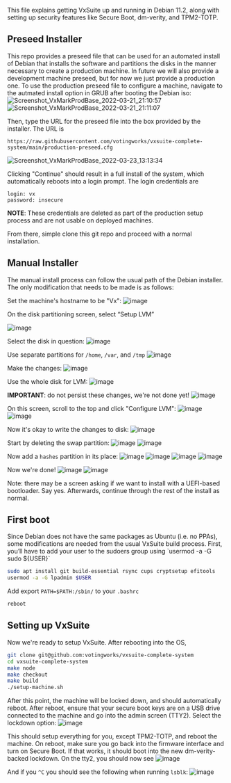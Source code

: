 This file explains getting VxSuite up and running in Debian 11.2, along with setting up security features like Secure Boot, dm-verity, and TPM2-TOTP. 

<h2>Preseed Installer</h2>

This repo provides a preseed file that can be used for an automated install of Debian that installs the software and partitions the disks in the manner necessary to create a production machine. In future we will also provide a development machine preseed, but for now we just provide a production one. To use the production preseed file to configure a machine, navigate to the autmated install option in GRUB after booting the Debian iso:
![Screenshot_VxMarkProdBase_2022-03-21_21:10:57](https://user-images.githubusercontent.com/2686765/159756779-68452a49-3352-4c95-892e-6d544778118d.png)
![Screenshot_VxMarkProdBase_2022-03-21_21:11:07](https://user-images.githubusercontent.com/2686765/159756788-aa6be79d-1142-455f-8218-418c17bf36d8.png)

Then, type the URL for the preseed file into the box provided by the installer. The URL is 

```
https://raw.githubusercontent.com/votingworks/vxsuite-complete-system/main/production-preseed.cfg
```
![Screenshot_VxMarkProdBase_2022-03-23_13:13:34](https://user-images.githubusercontent.com/2686765/159757265-6ff662b1-87d8-43fd-ba05-0e9e95ab8d17.png)

Clicking "Continue" should result in a full install of the system, which automatically reboots into a login prompt. The login credentials are

```
login: vx
password: insecure
```
**NOTE**: These credentials are deleted as part of the production setup process and are not usable on deployed machines.

From there, simple clone this git repo and proceed with a normal installation. 

<h2>Manual Installer</h2>

The manual install process can follow the usual path of the Debian installer. The only modification that needs to be made is as follows:

Set the machine's hostname to be "Vx":
![image](https://user-images.githubusercontent.com/2686765/156217619-95165aca-da51-406d-8c93-4630a5e50a63.png)

On the disk partitioning screen, select “Setup LVM”

![image](https://user-images.githubusercontent.com/2686765/156217724-78ada600-fb7b-4b93-b9f1-6ac5d1bd3f0d.png)

Select the disk in question:
![image](https://user-images.githubusercontent.com/2686765/156218657-7e0a8327-6791-4f5e-a8d5-497e013671d3.png)

Use separate partitions for `/home`, `/var`, and `/tmp`
![image](https://user-images.githubusercontent.com/2686765/156218692-8b62b4dd-aa13-49ce-8553-38636c7b3970.png)

Make the changes:
![image](https://user-images.githubusercontent.com/2686765/156218723-4eadaa21-4706-45bb-a6cd-4985f4908375.png)

Use the whole disk for LVM:
![image](https://user-images.githubusercontent.com/2686765/156218741-8d788793-0bc5-4f5e-bb4f-4daddbd21881.png)

**IMPORTANT**: do not persist these changes, we're not done yet!
![image](https://user-images.githubusercontent.com/2686765/156218759-bfd4589b-8869-4778-a1be-0ac3a8dc7801.png)

On this screen, scroll to the top and click "Configure LVM":
![image](https://user-images.githubusercontent.com/2686765/156218789-3adc2403-8017-4c86-8188-58368df9e234.png)
![image](https://user-images.githubusercontent.com/2686765/156218984-b75458ad-8006-4913-8f4a-b25e01ea68c9.png)

Now it's okay to write the changes to disk:
![image](https://user-images.githubusercontent.com/2686765/156219108-c32f6890-e671-4038-b1a0-88b03d311225.png)

Start by deleting the swap partition:
![image](https://user-images.githubusercontent.com/2686765/156219126-87d39e66-718a-4374-91df-44543f68715f.png)
![image](https://user-images.githubusercontent.com/2686765/156219143-ebe05a13-464a-404f-9823-33ee80c75855.png)

Now add a `hashes` partition in its place: 
![image](https://user-images.githubusercontent.com/2686765/156219159-5e54ec45-48ed-45e1-8983-5225e3d4f949.png)
![image](https://user-images.githubusercontent.com/2686765/156219166-0ad2a46f-a3c4-4d4e-b1ab-d72ad0d7b8c4.png)
![image](https://user-images.githubusercontent.com/2686765/156219190-1bda80c0-fe77-42ae-9d9c-d10bebd422e1.png)
![image](https://user-images.githubusercontent.com/2686765/156219210-ba23cf55-f0c2-4734-8a1c-6acb865fbc49.png)

Now we're done!
![image](https://user-images.githubusercontent.com/2686765/156219231-c051bb0f-a816-4dfe-871a-7e4edb6c4780.png)
![image](https://user-images.githubusercontent.com/2686765/156219254-c00b5fe9-53c7-411d-88c2-c6cf798fa665.png)

Note: there may be a screen asking if we want to install with a UEFI-based bootloader. Say yes. Afterwards, continue through the rest of the install as normal. 

<h2>First boot</h2>
Since Debian does not have the same packages as Ubuntu (i.e. no PPAs), some modifications are needed from the usual VxSuite build process. First, you’ll have to add your user to the sudoers group using `usermod -a -G sudo ${USER}`

```bash
sudo apt install git build-essential rsync cups cryptsetup efitools 
usermod -a -G lpadmin $USER
```

Add export `PATH=$PATH:/sbin/` to your `.bashrc`

```bash
reboot
```

<h2>Setting up VxSuite</h2>

Now we're ready to setup VxSuite. After rebooting into the OS,

```bash
git clone git@github.com:votingworks/vxsuite-complete-system
cd vxsuite-complete-system
make node
make checkout
make build
./setup-machine.sh
```

After this point, the machine will be locked down, and should automatically reboot. After reboot, ensure that your secure boot keys are on a USB drive connected to the machine and go into the admin screen (TTY2). Select the lockdown option:
![image](https://user-images.githubusercontent.com/2686765/156222053-16c5ed78-75b6-486d-b5cc-753110badf41.png)

This should setup everything for you, except TPM2-TOTP, and reboot the machine. On reboot, make sure you go back into the firmware interface and turn on Secure Boot. If that works, it should boot into the new dm-verity-backed lockdown. On the tty2, you should now see
![image](https://user-images.githubusercontent.com/2686765/156222216-ea909f42-00de-4097-b134-650ffcbcd3c9.png)

And if you `^C` you should see the following when running `lsblk`:
![image](https://user-images.githubusercontent.com/2686765/149411997-202e2a72-d8d4-492e-a19e-d43c7508e95a.png)



